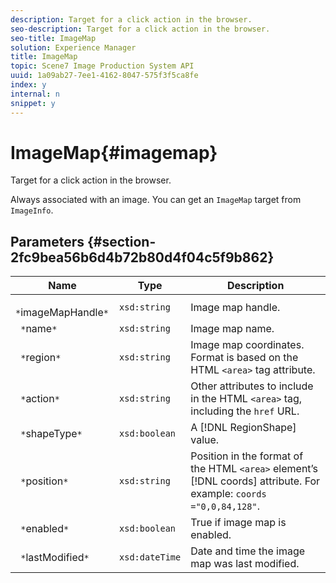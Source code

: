 ```yaml
---
description: Target for a click action in the browser.
seo-description: Target for a click action in the browser.
seo-title: ImageMap
solution: Experience Manager
title: ImageMap
topic: Scene7 Image Production System API
uuid: 1a09ab27-7ee1-4162-8047-575f3f5ca8fe
index: y
internal: n
snippet: y
---
```


# ImageMap{#imagemap}

Target for a click action in the browser.

 Always associated with an image. You can get an `ImageMap` target from `ImageInfo`. 

## Parameters {#section-2fc9bea56b6d4b72b80d4f04c5f9b862}

|  Name  | Type  | Description  |
|---|---|---|
|  ` *`imageMapHandle`*`  | `xsd:string`  | Image map handle.  |
|  ` *`name`*`  | `xsd:string`  | Image map name.  |
|  ` *`region`*`  | `xsd:string`  |Image map coordinates. Format is based on the HTML `<area>` tag attribute.  |
|  ` *`action`*`  | `xsd:string`  |Other attributes to include in the HTML `<area>` tag, including the `href` URL.  |
|  ` *`shapeType`*`  | `xsd:boolean`  |A [!DNL RegionShape] value.  |
|  ` *`position`*`  | `xsd:string`  |Position in the format of the HTML `<area>` element’s [!DNL coords] attribute. For example: `coords ="0,0,84,128"`.  |
|  ` *`enabled`*`  | `xsd:boolean`  | True if image map is enabled.  |
|  ` *`lastModified`*`  | `xsd:dateTime`  | Date and time the image map was last modified.  |

